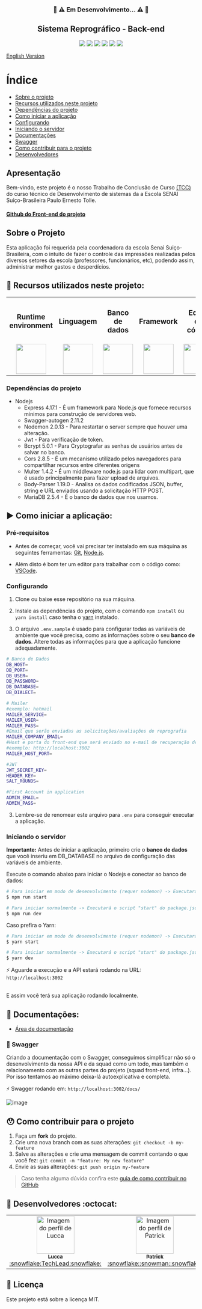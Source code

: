 <h3 align="center">🚧 ⚠️ Em Desenvolvimento... ⚠️ 🚧</h3>
 
 
<h2 align="center">Sistema Reprográfico - Back-end</h2>

<div align="center">
 <img src="https://img.shields.io/badge/Node.js-43853D?style=&logo=node-dot-js&logoColor=white" />
 <img src="https://img.shields.io/badge/JavaScript-F7DF1E?style=&logo=javascript&logoColor=black" />
 <img src="https://img.shields.io/badge/Express.js-000000?style=&logo=express&logoColor=white" />
<img src="https://img.shields.io/github/license/luccazx12/reprography-nodejs">
 <img src="https://img.shields.io/github/repo-size/luccazx12/reprography-nodejs">
 <img src="https://img.shields.io/github/last-commit/luccazx12/reprography-nodejs">
 </div>

<a href="https://github.com/Squad-Back-End/reprography-nodejs/blob/master/README-en.md">English Version</a>

 # Índice
- [Sobre o projeto](#SobreoProjeto)
- [Recursos utilizados neste projeto](#RecursosUtilizadosNesteProjeto)
- [Dependências do projeto](#DependênciasDoProjeto)
- [Como iniciar a aplicação](#ComoIniciarAAplicação)
- [Configurando](#Configurando)
- [Iniciando o servidor](#IniciandoOServidor)
- [Documentações](#Documentações)
- [Swagger](#Swagger)
- [Como contribuir para o projeto](#ComoContribuirParaOProjeto)
- [Desenvolvedores](#Desenvolvedores)


## Apresentação
Bem-vindo, este projeto é o nosso Trabalho de Conclusão de Curso <a href="https://pt.wikipedia.org/wiki/Trabalho_de_conclus%C3%A3o_de_curso">(TCC)</a> do curso técnico de Desenvolvimento de sistemas da a Escola SENAI Suíço-Brasileira Paulo Ernesto Tolle.

#### [Github do Front-end do projeto](https://github.com/ViictorSR388/reprografia_front-end)
 

## <a name="SobreoProjeto"></a> Sobre o Projeto
Esta aplicação foi requerida pela coordenadora da escola Senai Suiço-Brasileira, com o intuito de fazer o controle das impressões realizadas pelos diversos setores da escola (professores, funcionários, etc), podendo assim, administrar melhor gastos e desperdícios.

## <a name="RecursosUtilizadosNesteProjeto"></a>📌 Recursos utilizados neste projeto:

<table align="center">
 <th><h3>Runtime environment</h3></th>
 <th><h3>Linguagem</h3></th>
 <th><h3>Banco de dados</h3></th>
 <th><h3>Framework</h3></th>
 <th><h3>Editor de código</h3></th>
 <th><h3>Documentação</h3></th>
  <tr>
    <td valign="top" align="center">
      <img height="80" width="80" href="https://nodejs.org/en/" src="https://cdn-icons-png.flaticon.com/512/919/919825.png" style="max-width:100%;"></img>
    </td>

   <td valign="top" align="center">
      <img height="80" width="80" href="https://www.javascript.com" src="https://www.seekpng.com/png/full/80-803501_javascript-logo-logo-de-java-script-png.png" style="max-width:100%;"></img>
      </td>
  
   <td valign="top" align="center">
      <img height="80" width="80" href="https://mariadb.org" src="https://e3z7c6v7.rocketcdn.me/blog/wp-content/uploads/2018/03/mariadb.png" style="max-width:100%;"></img>
    </td>

   <td valign="top" align="center">
      <img height="80" width="80" href="https://expressjs.com" src="https://hackr.io/tutorials/learn-express-js/logo/logo-express-js?ver=1557508379" style="max-width:100%;"></img>
    </td>

   <td valign="top" align="center">
      <img height="80" width="80" href="https://code.visualstudio.com/Download" src="https://cdn.freebiesupply.com/logos/large/2x/visual-studio-code-logo-png-transparent.png" style="max-width:100%;"></img>
    </td>

   <td valign="top" align="center">
      <img height="80" width="80" href="https://swagger.io" src="https://upload.wikimedia.org/wikipedia/commons/a/ab/Swagger-logo.png" style="max-width:100%;"></img>
    </td>
  </tr>
</table>

### <a name="DependênciasDoProjeto"></a>Dependências do projeto

- Nodejs
  * Express 4.17.1 - É um framework para Node.js que fornece recursos mínimos para construção de servidores web.
  * Swagger-autogen 2.11.2
  * Nodemon 2.0.13 - Para restartar o server sempre que houver uma alteração. 
  * Jwt - Para verificação de token.
  * Bcrypt 5.0.1 - Para Cryptografar as senhas de usuários antes de salvar no banco.
  * Cors 2.8.5 - É um mecanismo utilizado pelos navegadores para compartilhar recursos entre diferentes origens
  * Multer 1.4.2 - É um middleware node.js para lidar com multipart, que é usado principalmente para fazer upload de arquivos.
  * Body-Parser 1.19.0 - Analisa os dados codificados JSON, buffer, string e URL enviados usando a solicitação HTTP POST.
  * MariaDB 2.5.4 - É o banco de dados que nos usamos. 


## <a name="ComoIniciarAAplicação"></a> :arrow_forward: Como iniciar a aplicação:

### Pré-requisitos

* Antes de começar, você vai precisar ter instalado em sua máquina as seguintes ferramentas:
[Git](https://git-scm.com), [Node.js](https://nodejs.org/en/).

* Além disto é bom ter um editor para trabalhar com o código como: [VSCode](https://code.visualstudio.com).



### <a name="Configurando"></a>Configurando

1. Clone ou baixe esse repositório na sua máquina.

2.  Instale as dependências do projeto, com o comando `npm install` ou `yarn install` caso tenha o [yarn](https://yarnpkg.com) instalado.

3. O arquivo `.env.sample` é usado para configurar todas as variáveis de ambiente que você precisa, como as informações sobre o seu **banco de dados**. Altere todas as informações para que a aplicação funcione adequadamente.

```bash
# Banco de Dados
DB_HOST=
DB_PORT=
DB_USER=
DB_PASSWORD=
DB_DATABASE=
DB_DIALECT=

# Mailer
#exemplo: hotmail
MAILER_SERVICE= 
MAILER_USER=
MAILER_PASS=
#Email que serão enviadas as solicitações/avaliações de reprografia
MAILER_COMPANY_EMAIL=
#Host e porta do front-end que será enviado no e-mail de recuperação de senha 
#exemplo: http://localhost:3002
MAILER_HOST_PORT= 

#JWT 
JWT_SECRET_KEY=
HEADER_KEY=
SALT_ROUNDS=

#First Account in application
ADMIN_EMAIL=
ADMIN_PASS=
```

3. Lembre-se de renomear este arquivo para `.env` para conseguir executar a aplicação.


### <a name="IniciandoOServidor"></a>Iniciando o servidor

**Importante:** Antes de iniciar a aplicação, primeiro crie o **banco de dados** que você inseriu em DB_DATABASE no arquivo de configuração das variáveis de ambiente.

Execute o comando abaixo para iniciar o Nodejs e conectar ao banco de dados:
``` bash
# Para iniciar em modo de desenvolvimento (requer nodemon) -> Executará o script "dev" do package.json.
$ npm run start

# Para iniciar normalmente -> Executará o script "start" do package.json.
$ npm run dev
```

Caso prefira o Yarn:
```bash
# Para iniciar em modo de desenvolvimento (requer nodemon) -> Executará o script "dev" do package.json.
$ yarn start

# Para iniciar normalmente -> Executará o script "start" do package.json.
$ yarn dev
```

⚡ Aguarde a execução e a API estará rodando na URL:  `http://localhost:3002`

<br>
E assim você terá sua aplicação rodando localmente.
<br>


## <a name="Documentações"></a> 📄 Documentações:

 * [Área de documentação](https://github.com/Squad-Back-End/reprography-nodejs/tree/master/docs)

### <a name="Swagger"></a> :triangular_flag_on_post: Swagger


Criando a documentação com o Swagger, conseguimos simplificar não só o desenvolvimento da nossa API e da squad como um todo, mas também o relacionamento com as outras partes do projeto (squad front-end, infra...). Por isso tentamos ao máximo deixa-lá autoexplicativa e completa. 

⚡ Swagger rodando em: `http://localhost:3002/docs/`

![image](https://raw.githubusercontent.com/Squad-Back-End/reprography-nodejs/master/docs/screenshots/swagger/swagger.png)


## <a name="ComoContribuirParaOProjeto"></a>😯 Como contribuir para o projeto

1. Faça um **fork** do projeto.
2. Crie uma nova branch com as suas alterações: `git checkout -b my-feature`
3. Salve as alterações e crie uma mensagem de commit contando o que você fez: `git commit -m "feature: My new feature"`
4. Envie as suas alterações: `git push origin my-feature`
> Caso tenha alguma dúvida confira este [guia de como contribuir no GitHub](https://github.com/firstcontributions/first-contributions)


## <a name="Desenvolvedores"></a> :rocket: Desenvolvedores :octocat:

<table align="center">
  <tr>
    <td align="center"><a href="https://github.com/Luccazx12">
    <img src="https://avatars.githubusercontent.com/u/71888383?v=4" width="100px" alt="Imagem do perfil de Lucca"/>
    <br />
     <sub><b>Lucca</b></sub><br />:snowflake:TechLead:snowflake:
     </td>
    <td align="center"><a href="https://github.com/patricksp08">
    <img src="https://avatars.githubusercontent.com/u/71887999?v=4" width="100px" alt="Imagem do perfil de Ṕatrick"/>
    <br />
    <sub><b>Patrick</b></sub><br />:snowflake::snowman::snowflake:
     </td>
    <td align="center"><a href="https://github.com/MrCyberpunKx">
    <img src="https://avatars.githubusercontent.com/u/71890228?v=4" width="100px" alt="Imagem do perfil de Daniel"/>
    <br />
    <sub><b>Daniel Santos</b></sub><br />:snowflake::snowman::snowflake:
     </td>
     <td align="center"><a href="https://github.com/Oseias-maker">
    <img src="https://avatars.githubusercontent.com/u/71889159?v=4" width="100px" alt="Imagem do perfil de Oséias"/>
    <br />
    <sub><b>Oseias Farias Jesus</b></sub><br />:snowflake::snowman::snowflake:
     </td>
    <td align="center"><a href="https://github.com/JoaoOFS">
    <img src="https://avatars.githubusercontent.com/u/71888050?v=4" width="100px" alt="Imagem do perfil de João"/>
    <br />
    <sub><b>João Otávio</b></sub><br />:snowflake::snowman::snowflake:
     </td>
         <td align="center"><a href="https://github.com/Tiagogtr">
    <img src="https://avatars.githubusercontent.com/u/71888086?v=4" width="100px" alt="Imagem do perfil de Tiago"/>
    <br />
    <sub><b>Tiago Soares</b></sub><br />:snowflake::snowman::snowflake:
     </td>
 </tr>
</table>

## 📝 Licença

Este projeto está sobre a licença MIT.
